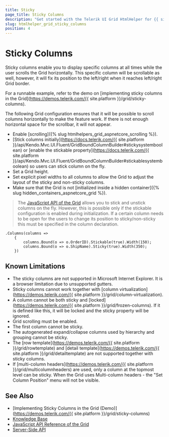 ```yaml
---
title: Sticky
page_title: Sticky Columns
description: "Get started with the Telerik UI Grid HtmlHelper for {{ site.framework }} (Demo) supporting sticky columns that are scrollable, yet, visible at all times while the user scrolls the Grid horizontally."
slug: htmlhelper_grid_sticky_columns
position: 4
---
```


# Sticky Columns

Sticky columns enable you to display specific columns at all times while the user scrolls the Grid horizontally. This specific column will be scrollable as well, however, it will fix its position to the left/right when it reaches left/right Grid border.

For a runnable example, refer to the demo on [implementing sticky columns in the Grid](https://demos.telerik.com/{{ site.platform }}/grid/sticky-columns).

Тhe following Grid configuration ensures that it will be possible to scroll columns horizontally to make the feature work. If there is not enough horizontal space for the scrollbar, it will not appear.
* Enable [scrolling]({% slug htmlhelpers_grid_aspnetcore_scrolling %}).
* [Stick columns initially](https://docs.telerik.com/{{ site.platform }}/api/Kendo.Mvc.UI.Fluent/GridBoundColumnBuilder#stickysystemboolean) or [enable the stickable property](https://docs.telerik.com/{{ site.platform }}/api/Kendo.Mvc.UI.Fluent/GridBoundColumnBuilder#stickablesystemboolean) so users can stick column on the fly.
* Set a Grid height.
* Set explicit pixel widths to all columns to allow the Grid to adjust the layout of the sticky and non-sticky columns.
* Make sure that the Grid is not [initialized inside a hidden container]({% slug hidden_containers_aspnetcore_grid %}).

> The [JavaScript API of the Grid](https://docs.telerik.com/kendo-ui/api/javascript/ui/grid#methods) allows you to stick and unstick columns on the fly. However, this is possible only if the stickable configuration is enabled during initialization. If a certain column needs to be open for the users to change its position to sticky/non-sticky this must be specified in the column declaration.

    .Columns(columns =>
        {
            columns.Bound(o => o.OrderID).Stickable(true).Width(150);
            columns.Bound(o => o.ShipName).Sticky(true).Width(350);
        })

## Known Limitations

* The sticky columns are not supported in Microsoft Internet Explorer. It is a browser limitation due to unsupported gutters.
* Sticky columns cannot work together with [column virtualization](https://demos.telerik.com/{{ site.platform }}/grid/column-virtualization).
* A column cannot be both sticky and [locked](https://demos.telerik.com/{{ site.platform }}/grid/frozen-columns). If it is defined like this, it will be locked and the sticky property will be ignored.
* Grid scrolling must be enabled.
* The first column cannot be sticky.
* The autogenerated expand/collapse columns used by hierarchy and grouping cannot be sticky.
* The [row template](https://demos.telerik.com/{{ site.platform }}/grid/rowtemplate) and [detail template](https://demos.telerik.com/{{ site.platform }}/grid/detailtemplate) are not supported together with sticky columns. 
* If [multi-column headers](https://demos.telerik.com/{{ site.platform }}/grid/multicolumnheaders) are used, only a column at the topmost level can be sticky. When the Grid uses Multi-column headers - the "Set Column Position" menu will not be visible.

## See Also

* [Implementing Sticky Columns in the Grid (Demo)](https://demos.telerik.com/{{ site.platform }}/grid/sticky-columns)
* [Knowledge Base](/knowledge-base)
* [JavaScript API Reference of the Grid](/api/javascript/ui/grid)
* [Server-Side API](/api/grid)

